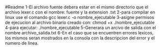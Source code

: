 #Readme
1-El archivo fuente debera estar en el mismo directorio que el archivo lexer.c con el nombre:
fuente y la extension .txt 
 2-para compilar en linux use el comando gcc lexer.c -o nombre_ejecutable
 3-asigne permisos de ejecucion al archivo binario creado con: chmod +x ./nombre_ejecutable
 4-para ejecutar: ./nombre_ejecutable
 5-Generara un arcivo de salida con el nombre archivo_salida.txt
 6-En el caso que se encuentren errores lexicos, los mismos seran mostrados en la consola con la descripcion del error y el numero de linea.
